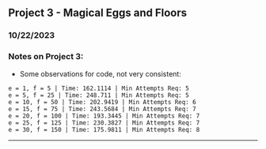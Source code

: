 ## Project 3 - Magical Eggs and Floors
### 10/22/2023

### Notes on Project 3:

* Some observations for code, not very consistent:

```
e = 1, f = 5 | Time: 162.1114 | Min Attempts Req: 5
e = 5, f = 25 | Time: 248.711 | Min Attempts Req: 5
e = 10, f = 50 | Time: 202.9419 | Min Attempts Req: 6
e = 15, f = 75 | Time: 243.5684 | Min Attempts Req: 7
e = 20, f = 100 | Time: 193.3445 | Min Attempts Req: 7
e = 25, f = 125 | Time: 230.3827 | Min Attempts Req: 7
e = 30, f = 150 | Time: 175.9811 | Min Attempts Req: 8
```

---